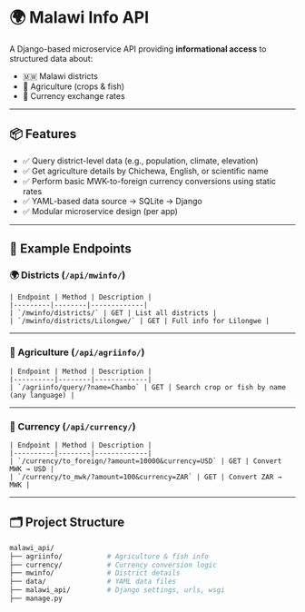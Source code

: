 # 🌍 Malawi Info API

A Django-based microservice API providing **informational access** to structured data about:
- 🇲🇼 Malawi districts
- 🌾 Agriculture (crops & fish)
- 💱 Currency exchange rates

---

## 📦 Features

- ✅ Query district-level data (e.g., population, climate, elevation)
- ✅ Get agriculture details by Chichewa, English, or scientific name
- ✅ Perform basic MWK-to-foreign currency conversions using static rates
- ✅ YAML-based data source → SQLite → Django
- ✅ Modular microservice design (per app)

---

## 🧪 Example Endpoints

### 🌍 Districts (`/api/mwinfo/`)

```
| Endpoint | Method | Description |
|---------|--------|-------------|
| `/mwinfo/districts/` | GET | List all districts |
| `/mwinfo/districts/Lilongwe/` | GET | Full info for Lilongwe |
```
---

### 🌾 Agriculture (`/api/agriinfo/`)

```
| Endpoint | Method | Description |
|----------|--------|-------------|
| `/agriinfo/query/?name=Chambo` | GET | Search crop or fish by name (any language) |
```
---

### 💱 Currency (`/api/currency/`)
```
| Endpoint | Method | Description |
|----------|--------|-------------|
| `/currency/to_foreign/?amount=10000&currency=USD` | GET | Convert MWK → USD |
| `/currency/to_mwk/?amount=100&currency=ZAR` | GET | Convert ZAR → MWK |
```
---

## 🗂 Project Structure

```bash
malawi_api/
├── agriinfo/           # Agriculture & fish info
├── currency/           # Currency conversion logic
├── mwinfo/             # District details
├── data/               # YAML data files
├── malawi_api/         # Django settings, urls, wsgi
├── manage.py

